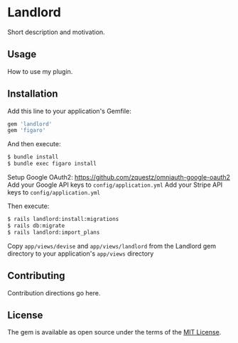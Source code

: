 # Landlord
Short description and motivation.

## Usage
How to use my plugin.

## Installation
Add this line to your application's Gemfile:

```ruby
gem 'landlord'
gem 'figaro'
```

And then execute:
```bash
$ bundle install
$ bundle exec figaro install
```

Setup Google OAuth2: https://github.com/zquestz/omniauth-google-oauth2
Add your Google API keys to `config/application.yml`
Add your Stripe API keys to `config/application.yml`

Then execute:
```bash
$ rails landlord:install:migrations
$ rails db:migrate
$ rails landlord:import_plans
```

Copy `app/views/devise` and `app/views/landlord` from the Landlord gem directory to your application's `app/views` directory

## Contributing
Contribution directions go here.

## License
The gem is available as open source under the terms of the [MIT License](http://opensource.org/licenses/MIT).
